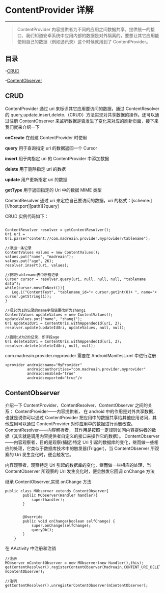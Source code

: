# ContentProvider 详解

---

> ContentProvider 内容提供者为不同的应用之间数据共享，提供统一的接口，我们知道安卓系统中应用内部的数据是对外隔离的，要想让其它应用能使用自己的数据（例如通讯录）这个时候就用到了 ContentProvider。

## 目录

-[CRUD](#CRUD)

-[ContentObserver](#ContentObserver)

## CRUD

ContentProvider 通过 uri 来标识其它应用要访问的数据，通过 ContentResolver 的 query,update,insert,delete.（CRUD）方法实现对共享数据的操作。还可以通过注册 ContentObserver 来监听数据是否发生了变化来对应的刷新页面，接下来我们就来介绍一下

**onCreate**
在创建 ContentProvider 时使用

**query**
用于查询指定 uri 的数据返回一个 Cursor

**insert**
用于向指定 uri 的 ContentProvider 中添加数据

**delete**
用于删除指定 uri 的数据

**update**
用户更新指定 uri 的数据

**getType**
用于返回指定的 Uri 中的数据 MIME 类型

ContentResolver 通过 uri 来定位自己要访问的数据，uri 的格式：[scheme:][//host:port][path][?query]

CRUD 实例代码如下：

```

ContentResolver resolver = getContentResolver();
Uri uri = Uri.parse("content://com.madreain.provider.myprovider/tablename");

//添加一条记录
ContentValues values = new ContentValues();
values.put("name", "madreain");
values.put("age", 26);
resolver.insert(uri, values);

//获取tablename表中所有记录
Cursor cursor = resolver.query(uri, null, null, null, "tablename data");
while(cursor.moveToNext()){
   Log.i("ContentTest", "tablename_id="+ cursor.getInt(0)+ ", name="+ cursor.getString(1));
}

//把id为1的记录的name字段值更改新为zhang1
ContentValues updateValues = new ContentValues();
updateValues.put("name", "zhang1");
Uri updateIdUri = ContentUris.withAppendedId(uri, 2);
resolver.update(updateIdUri, updateValues, null, null);

//删除id为2的记录，即字段age
Uri deleteIdUri = ContentUris.withAppendedId(uri, 2);
resolver.delete(deleteIdUri, null, null);

```

com.madreain.provider.myprovider 需要在 AndroidManifest.xml 中进行注册

```
<provider android:name="MyProvider" 
          android:authorities="com.madreain.provider.myprovider" 
          android:enabled="true"
          android:exported="true"/>
```

## ContentObserver

介绍一下 ContentProvider、ContentResolver、ContentObserver 之间的关系：
ContentProvider——内容提供者， 在 android 中的作用是对外共享数据，也就是说你可以通过 ContentProvider 把应用中的数据共享给其他应用访问，其他应用可以通过 ContentProvider 对你应用中的数据进行添删改查。
ContentResolver——内容解析者， 其作用是按照一定规则访问内容提供者的数据（其实就是调用内容提供者自定义的接口来操作它的数据）。
ContentObserver——内容观察者，目的是观察(捕捉)特定 Uri 引起的数据库的变化，继而做一些相应的处理，它类似于数据库技术中的触发器(Trigger)，当 ContentObserver 所观察的 Uri 发生变化时，便会触发它。

内容观察者，观察特定 Uri 引起的数据库的变化，继而做一些相应的处理，当 ContentObserver 所观察的 Uri 发生变化时，便会触发它回调 onChange 方法

继承 ContentObserver,实现 onChange 方法

```
public class MObserver extends ContentObserver{
        public MObserver(Handler handler){
            super(handler);
        }


        @Override
        public void onChange(boolean selfChange) {
            super.onChange(selfChange);
            queryDb();
        }
    }
```

在 AActivity 中注册和注销

```
//注册
MObserver mContentObserver = new MObserver(new Handler(),this);
getContentResolver().registerContentObserver(Madreain.CONTENT_URI_DELETE,true, mContentObserver);

//注销
getContentResolver().unregisterContentObserver(mContentObserver);

```
